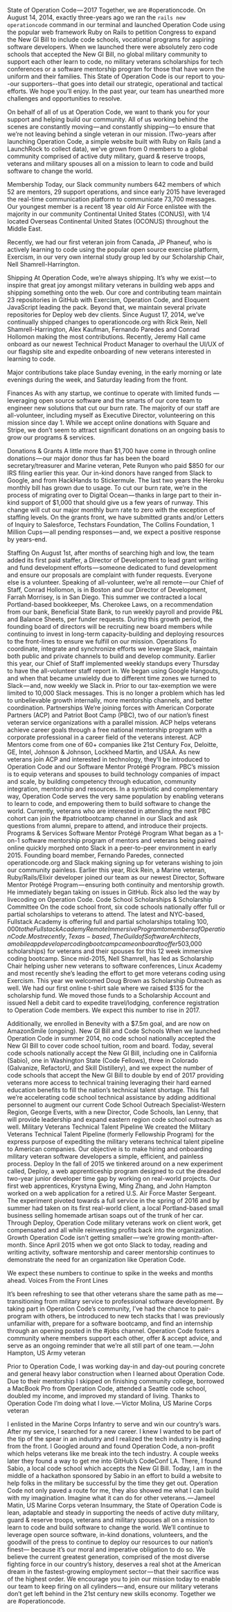 State of Operation Code — 2017
Together, we are #operationcode. 
On August 14, 2014, exactly three-years ago we ran the `rails new operationcode` command in our terminal and launched Operation Code using the popular web framework Ruby on Rails to petition Congress to expand the New GI Bill to include code schools, vocational programs for aspiring software developers. When we launched there were absolutely zero code schools that accepted the New GI Bill, no global military community to support each other learn to code, no military veterans scholarships for tech conferences or a software mentorship program for those that have worn the uniform and their families. This State of Operation Code is our report to you--our supporters--that goes into detail our strategic, operational and tactical efforts. We hope you’ll enjoy. In the past year, our team has unearthed more challenges and opportunities to resolve. 
 
On behalf of all of us at Operation Code, we want to thank you for your support and helping build our community. All of us working behind the scenes are constantly moving — and constantly shipping — to ensure that we’re not leaving behind a single veteran in our mission.
lTwo-years after launching Operation Code, a simple website built with Ruby on Rails (and a LaunchRock to collect data), we’ve grown from 0 members to a global community comprised of active duty military, guard & reserve troops, veterans and military spouses all on a mission to learn to code and build software to change the world.


Membership
Today, our Slack community numbers 642 members of which 52 are mentors, 29 support operations, and since early 2015 have leveraged the real-time communication platform to communicate 73,700 messages.
Our youngest member is a recent 18 year old Air Force enlistee with the majority in our community Continental United States (CONUS), with 1/4 located Overseas Continental United States (OCONUS) throughout the Middle East.

Recently, we had our first veteran join from Canada, JP Phaneuf, who is actively learning to code using the popular open source exercise platform, Exercism, in our very own internal study group led by our Scholarship Chair, Nell Shamrell-Harrington.

Shipping
At Operation Code, we’re always shipping. It’s why we exist — to inspire that great joy amongst military veterans in building web apps and shipping something onto the web. Our core and contributing team maintain 23 repositories in GitHub with Exercism, Operation Code, and Eloquent JavaScript leading the pack. Beyond that, we maintain several private repositories for Deploy web dev clients.
Since August 17, 2014, we’ve continually shipped changes to operationcode.org with Rick Rein, Nell Shamrell-Harrington, Alex Kaufman, Fernando Paredes and Conrad Hollomon making the most contributions.
Recently, Jeremy Hall came onboard as our newest Technical Product Manager to overhaul the UI/UX of our flagship site and expedite onboarding of new veterans interested in learning to code.

Major contributions take place Sunday evening, in the early morning or late evenings during the week, and Saturday leading from the front.

Finances
As with any startup, we continue to operate with limited funds —leveraging open source software and the smarts of our core team to engineer new solutions that cut our burn rate.
The majority of our staff are all-volunteer, including myself as Executive Director, volunteering on this mission since day 1.
While we accept online donations with Square and Stripe, we don’t seem to attract significant donations on an ongoing basis to grow our programs & services.

Donations & Grants
A little more than $1,700 have come in through online donations — our major donor thus far has been the board secretary/treasurer and Marine veteran, Pete Runyon who paid $850 for our IRS filing earlier this year. Our in-kind donors have ranged from Slack to Google, and from HackHands to Stickermule.
The last two years the Heroku monthly bill has grown due to usage. To cut our burn rate, we’re in the process of migrating over to Digital Ocean — thanks in large part to their in-kind support of $1,000 that should give us a few years of runway.
This change will cut our major monthly burn rate to zero with the exception of staffing levels.
On the grants front, we have submitted grants and/or Letters of Inquiry to Salesforce, Techstars Foundation, The Collins Foundation, 1 Million Cups — all pending responses — and, we expect a positive response by years-end.

Staffing
On August 1st, after months of searching high and low, the team added its first paid staffer, a Director of Development to lead grant writing and fund development efforts — someone dedicated to fund development and ensure our proposals are complaint with funder requests. Everyone else is a volunteer. Speaking of all-volunteer, we’re all remote — our Chief of Staff, Conrad Hollomon, is in Boston and our Director of Development, Farrah Morrisey, is in San Diego.
This summer we contracted a local Portland-based bookkeeper, Ms. Cherokee Laws, on a recommendation from our bank, Beneficial State Bank, to run weekly payroll and provide P&L and Balance Sheets, per funder requests.
During this growth period, the founding board of directors will be recruiting new board members while continuing to invest in long-term capacity-building and deploying resources to the front-lines to ensure we fulfill on our mission.
Operations
To coordinate, integrate and synchronize efforts we leverage Slack, maintain both public and private channels to build and develop community.
Earlier this year, our Chief of Staff implemented weekly standups every Thursday to have the all-volunteer staff report in. We began using Google Hangouts, and when that became unwieldy due to different time zones we turned to Slack — and, now weekly we Slack in.
Prior to our tax-exemption we were limited to 10,000 Slack messages. This is no longer a problem which has led to unbelievable growth internally, more mentorship channels, and better coordination.
Partnerships
We’re joining forces with American Corporate Partners (ACP) and Patriot Boot Camp (PBC), two of our nation’s finest veteran service organizations with a parallel mission.
ACP helps veterans achieve career goals through a free national mentorship program with a corporate professional in a career field of the veterans interest. ACP Mentors come from one of 60+ companies like 21st Century Fox, Deloitte, GE, Intel, Johnson & Johnson, Lockheed Martin, and USAA. As new veterans join ACP and interested in technology, they’ll be introduced to Operation Code and our Software Mentor Protégé Program.
PBC’s mission is to equip veterans and spouses to build technology companies of impact and scale, by building competency through education, community integration, mentorship and resources. In a symbiotic and complementary way, Operation Code serves the very same population by enabling veterans to learn to code, and empowering them to build software to change the world. Currently, veterans who are interested in attending the next PBC cohort can join the #patriotbootcamp channel in our Slack and ask questions from alumni, prepare to attend, and introduce their projects.
Programs & Services
Software Mentor Protégé Program
What began as a 1-on-1 software mentorship program of mentors and veterans being paired online quickly morphed onto Slack in a peer-to-peer environment in early 2015. Founding board member, Fernando Paredes, connected operationcode.org and Slack making signing up for veterans wishing to join our community painless.
Earlier this year, Rick Rein, a Marine veteran, Ruby/Rails/Elixir developer joined our team as our newest Director, Software Mentor Protégé Program — ensuring both continuity and mentorship growth. He immediately began taking on issues in GitHub. Rick also led the way by livecoding on Operation Code.
Code School Scholarships & Scholarship Committee
On the code school front, six code schools nationally offer full or partial scholarships to veterans to attend. The latest and NYC-based, Fullstack Academy is offering full and partial scholarships totaling $100,000 to the Fullstack Academy Remote Immersive Program to members of Operation Code.
Most recently, Texas-based, The Guild of Software Architects, a mobile app developer coding bootcamp came onboard to offer 50% off tuition ($3,000 scholarships) for veterans and their spouses for this 12 week immersive coding bootcamp.
Since mid-2015, Nell Shamrell, has led as Scholarship Chair helping usher new veterans to software conferences, Linux Academy and most recently she’s leading the effort to get more veterans coding using Exercism. This year we welcomed Doug Brown as Scholarship Outreach as well. We had our first online t-shirt sale where we raised $135 for the scholarship fund. We moved those funds to a Scholarship Account and issued Nell a debit card to expedite travel/lodging, conference registration to Operation Code members. We expect this number to rise in 2017.

Additionally, we enrolled in Benevity with a $7.5m goal, and are now on AmazonSmile (ongoing).
New GI Bill and Code Schools
When we launched Operation Code in summer 2014, no code school nationally accepted the New GI Bill to cover code school tuition, room and board. Today, several code schools nationally accept the New GI Bill, including one in California (Sabio), one in Washington State (Code Fellows), three in Colorado (Galvanize, RefactorU, and Skill Distillery), and we expect the number of code schools that accept the New GI Bill to double by end of 2017 providing veterans more access to technical training leveraging their hard earned education benefits to fill the nation’s technical talent shortage.
This fall we’re accelerating code school technical assistance by adding additional personnel to augment our current Code School Outreach Specialist-Western Region, George Everts, with a new Director, Code Schools, Ian Lenny, that will provide leadership and expand eastern region code school outreach as well.
Military Veterans Technical Talent Pipeline
We created the Military Veterans Technical Talent Pipeline (formerly Fellowship Program) for the express purpose of expediting the military veterans technical talent pipeline to American companies.
Our objective is to make hiring and onboarding military veteran software developers a simple, efficient, and painless process.
Deploy
In the fall of 2015 we tinkered around on a new experiment called, Deploy, a web apprenticeship program designed to cut the dreaded two-year junior developer time gap by working on real-world projects. Our first web apprentices, Krystyna Ewing, Ming Zhang, and John Hampton worked on a web application for a retired U.S. Air Force Master Sergeant. The experiment pivoted towards a full service in the spring of 2016 and by summer had taken on its first real-world client, a local Portland-based small business selling homemade artisan soaps out of the trunk of her car. Through Deploy, Operation Code military veterans work on client work, get compensated and all while reinvesting profits back into the organization.
Growth
Operation Code isn’t getting smaller — we’re growing month-after-month. Since April 2015 when we got onto Slack to today, reading and writing activity, software mentorship and career mentorship continues to demonstrate the need for an organization like Operation Code.

We expect these numbers to continue to spike in the weeks and months ahead.
Voices From the Front Lines

It’s been refreshing to see that other veterans share the same path as me — transitioning from military service to professional software development. By taking part in Operation Code’s community, I’ve had the chance to pair-program with others, be introduced to new tech stacks that I was previously unfamiliar with, prepare for a software bootcamp, and find an internship through an opening posted in the #jobs channel. Operation Code fosters a community where members support each other, offer & accept advice, and serve as an ongoing reminder that we’re all still part of one team. — John Hampton, US Army veteran

Prior to Operation Code, I was working day-in and day-out pouring concrete and general heavy labor construction when I learned about Operation Code. Due to their mentorship I skipped on finishing community college, borrowed a MacBook Pro from Operation Code, attended a Seattle code school, doubled my income, and improved my standard of living. Thanks to Operation Code I’m doing what I love. — Victor Molina, US Marine Corps veteran

I enlisted in the Marine Corps Infantry to serve and win our country’s wars. After my service, I searched for a new career. I knew I wanted to be part of the tip of the spear in an industry and I realized the tech industry is leading from the front. I Googled around and found Operation Code, a non-profit which helps veterans like me break into the tech industry. A couple weeks later they found a way to get me into GitHub’s CodeConf LA. There, I found Sabio, a local code school which accepts the New GI Bill. Today, I am in the middle of a hackathon sponsored by Sabio in an effort to build a website to help folks in the military be successful by the time they get out. Operation Code not only paved a route for me, they also showed me what I can build with my imagination. Imagine what it can do for other veterans. — Jameel Matin, US Marine Corps veteran
Insummary, the State of Operation Code is lean, adaptable and steady in supporting the needs of active duty military, guard & reserve troops, veterans and military spouses all on a mission to learn to code and build software to change the world.
We’ll continue to leverage open source software, in-kind donations, volunteers, and the goodwill of the press to continue to deploy our resources to our nation’s finest— because it’s our moral and imperative obligation to do so. We believe the current greatest generation, comprised of the most diverse fighting force in our country’s history, deserves a real shot at the American dream in the fastest-growing employment sector — that their sacrifice was of the highest order.
We encourage you to join our mission today to enable our team to keep firing on all cylinders — and, ensure our military veterans don’t get left behind in the 21st century new skills economy.
Together we are #operationcode.

